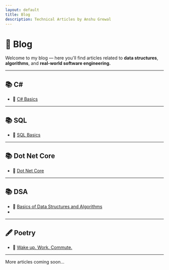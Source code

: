 ```yaml
---
layout: default
title: Blog
description: Technical Articles by Anshu Grewal
---
```


# 📝 Blog

Welcome to my  blog — here you'll find articles related to **data structures**, **algorithms**, and **real-world software engineering.**

---
## 📚 C#
- 🔹 [C# Basics](./blog/CSharp/index)
---
## 📚 SQL
- 🔹 [SQL Basics](./blog/SQL/index)
---

## 📚 Dot Net Core
- 🔹 [Dot Net Core](./blog/DotNet/index)
---

## 📚 DSA

- 🔹 [Basics of Data Structures and Algorithms](./blog/basics-of-dsa)
- 
---

## 🖋️ Poetry

- 🔹 [Wake up. Work. Commute.](./blog/wake-up-poem)
---

More articles coming soon...
